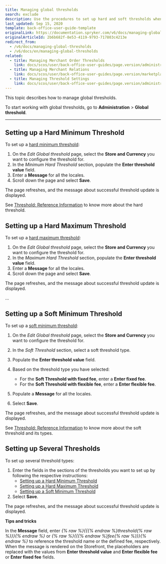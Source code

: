 ```yaml
---
title: Managing global thresholds
search: exclude
description: Use the procedures to set up hard and soft thresholds when working with global thresholds in the Back Office.
last_updated: Sep 15, 2020
template: back-office-user-guide-template
originalLink: https://documentation.spryker.com/v6/docs/managing-global-thresholds
originalArticleId: 2b6b682f-8e53-4119-9793-717803c4213e
redirect_from:
  - /v6/docs/managing-global-thresholds
  - /v6/docs/en/managing-global-thresholds
related:
  - title: Managing Merchant Order Thresholds
    link: docs/scos/user/back-office-user-guides/page.version/administration/thresholds/managing-merchant-order-thresholds.html
  - title: Managing Merchant Relations
    link: docs/scos/user/back-office-user-guides/page.version/marketplace/merchants-and-merchant-relations/managing-merchant-relations.html
  - title: Managing Threshold Settings
    link: docs/scos/user/back-office-user-guides/page.version/administration/thresholds/managing-threshold-settings.html
---
```


This topic describes how to manage global thresholds.

To start working with global thresholds, go to **Administration** > **Global threshold**.
***
## Setting up a Hard Minimum Threshold
To set up a [hard minimum threshold](/docs/scos/user/features/{{page.version}}/checkout-feature-overview/order-thresholds-overview.html#hard-minimum-threshold):
1. On the *Edit Global threshold* page, select the **Store and Currency** you want to configure the threshold for.
2. In the *Minimum Hard Threshold* section, populate the **Enter threshold value** field.
3. Enter a **Message** for all the locales.
4. Scroll down the page and select **Save**.

The page refreshes, and the message about successful threshold update is displayed.

See [Threshold: Reference Information](/docs/scos/user/back-office-user-guides/{{page.version}}/administration/thresholds/references/reference-information-threshold.html) to know more about the hard threshold.

## Setting up a Hard Maximum Threshold

To set up a [hard maximum threshold](/docs/scos/user/features/{{page.version}}/checkout-feature-overview/order-thresholds-overview.html#hard-maximum-threshold):

1. On the *Edit Global threshold* page, select the **Store and Currency** you want to configure the threshold for.
2. In the *Maximum Hard Threshold* section, populate the **Enter threshold value** field.
3. Enter a **Message** for all the locales.
4. Scroll down the page and select **Save**.

The page refreshes, and the message about successful threshold update is displayed.

…



## Setting up a Soft Minimum Threshold
To set up a [soft minimum threshold](/docs/scos/user/features/{{page.version}}/checkout-feature-overview/order-thresholds-overview.html#soft-minimum-threshold):
1. On the *Edit Global threshold* page, select the **Store and Currency** you want to configure the threshold for.
2. In the *Soft Threshold* section, select a soft threshold type.
3. Populate the **Enter threshold value** field.
4. Based on the threshold type you have selected:
   * For the **Soft Threshold with fixed fee**, enter a **Enter fixed fee**.
   * For the **Soft Threshold with flexible fee**, enter a **Enter flexible fee**.

5. Populate a **Message** for all the locales.
6. Select **Save**.

The page refreshes, and the message about successful threshold update is displayed.

See [Threshold: Reference Information](/docs/scos/user/back-office-user-guides/{{page.version}}/administration/thresholds/references/reference-information-threshold.html) to know more about the soft threshold and its types.

## Setting up Several Thresholds
To set up several threshold types:
1. Enter the fields in the sections of the thresholds you want to set up by following the respective instructions:
    * [Setting up a Hard Minimum Threshold](#setting-up-a-hard-minimum-threshold)
    * [Setting up a Hard Maximum Threshold](#setting-up-a-hard-maximum-threshold)
    * [Setting up a Soft Minimum Threshold](#setting-up-a-soft-minimum-threshold)
2. Select **Save**.

The page refreshes, and the message about successful threshold update is displayed.

**Tips and tricks**

In the **Message** field, enter *{% raw %}{{{% endraw %}threshold{% raw %}}}{% endraw %}* or *{% raw %}{{{% endraw %}fee{% raw %}}}{% endraw %}* to reference the threshold name or the defined fee, respectively. When the message is rendered on the Storefront, the placeholders are replaced with the values from **Enter threshold value** and **Enter flexible fee** or **Enter fixed fee** fields.
